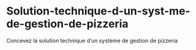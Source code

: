 # Solution-technique-d-un-syst-me-de-gestion-de-pizzeria
Concevez la solution technique d’un système de gestion de pizzeria
